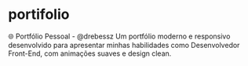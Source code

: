 # portifolio
🌐 Portfólio Pessoal - @drebessz Um portfólio moderno e responsivo desenvolvido para apresentar minhas habilidades como Desenvolvedor Front-End, com animações suaves e design clean.
